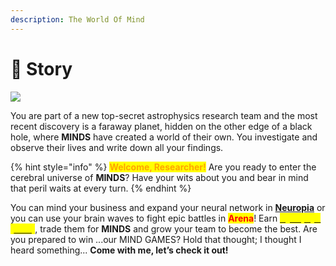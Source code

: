 ```yaml
---
description: The World Of Mind
---
```


# 📖 Story

![](../.gitbook/assets/bkg\_01521.png)

You are part of a new top-secret astrophysics research team and the most recent discovery is a faraway planet, hidden on the other edge of a black hole, where **MINDS** have created a world of their own. You investigate and observe their lives and write down all your findings.

{% hint style="info" %}
<mark style="color:orange;">**Welcome, Researcher!**</mark> <mark style="color:orange;"></mark><mark style="color:orange;"></mark> Are you ready to enter the cerebral universe of **MINDS**? Have your wits about you and bear in mind that peril waits at every turn.
{% endhint %}

You can mind your business and expand your neural network in [**Neuropia**](game-basics/neuropia/) or you can use your brain waves to fight epic battles in <mark style="color:red;">**Arena**</mark>! Earn [<mark style="color:yellow;">**Synaptyx \[**</mark>](../how-it-works/cortex-token.md)[<mark style="color:yellow;">**STX**</mark>](../how-it-works/cortex-token.md)<mark style="color:yellow;">**]**</mark>, trade them for **MINDS** and grow your team to become the best. Are you prepared to win ...our MIND GAMES? Hold that thought; I thought I heard something... **Come with me, let’s check it out!**
